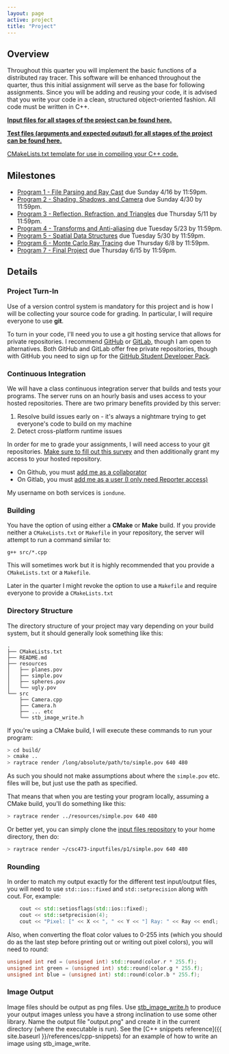 ```yaml
---
layout: page
active: project
title: "Project"
---
```



## Overview

Throughout this quarter you will implement the basic functions of a distributed ray tracer.
This software will be enhanced throughout the quarter, thus this initial assignment will serve as the base for following assignments.
Since you will be adding and reusing your code, it is advised that you write your code in a clean, structured object-oriented fashion.
All code must be written in C++.

[**Input files for all stages of the project can be found here.**](https://github.com/iondune/csc473-inputfiles)

[**Test files (arguments and expected output) for all stages of the project can be found here.**](https://github.com/iondune/csc473-testfiles)

[CMakeLists.txt template for use in compiling your C++ code.](https://gist.github.com/iondune/b75501189e027c886ac12afee1274f0e)


## Milestones

- [Program 1 - File Parsing and Ray Cast](part1) due <span class="text-warning">Sunday 4/16</span> by <span class="text-warning">11:59pm</span>.
- [Program 2 - Shading, Shadows, and Camera](part2) due <span class="text-warning">Sunday 4/30</span> by <span class="text-warning">11:59pm</span>.
- [Program 3 - Reflection, Refraction, and Triangles](part3) due <span class="text-warning">Thursday 5/11</span> by <span class="text-warning">11:59pm</span>.
- [Program 4 - Transforms and Anti-aliasing](part4) due <span class="text-warning">Tuesday 5/23</span> by <span class="text-warning">11:59pm</span>.
- [Program 5 - Spatial Data Structures](part5) due <span class="text-warning">Tuesday 5/30</span> by <span class="text-warning">11:59pm</span>.
- [Program 6 - Monte Carlo Ray Tracing](part6) due <span class="text-warning">Thursday 6/8</span> by <span class="text-warning">11:59pm</span>.
- [Program 7 - Final Project](final) due <span class="text-warning">Thursday 6/15</span> by <span class="text-warning">11:59pm</span>.


## Details

### Project Turn-In

Use of a version control system is mandatory for this project and is how I will be collecting your source code for grading.
In particular, I will require everyone to use **git**.

To turn in your code, I'll need you to use a git hosting service that allows for private repositories.
I recommend [GitHub](https://github.com/) or [GitLab](https://gitlab.com/), though I am open to alternatives.
Both GitHub and GitLab offer free private repositories, though with GitHub you need to sign up for the [GitHub Student Developer Pack](https://education.github.com/pack).

### Continuous Integration

We will have a class continuous integration server that builds and tests your programs.
The server runs on an hourly basis and uses access to your hosted repositories.
There are two primary benefits provided by this server:

1. Resolve build issues early on - it's always a nightmare trying to get everyone's code to build on my machine
2. Detect cross-platform runtime issues

In order for me to grade your assignments, I will need access to your git repositories.
[Make sure to fill out this survey](https://goo.gl/forms/sedM8BmLGTyQqjts2) and then additionally grant my access to your hosted repository.

- On Github, you must [add me as a collaborator](https://help.github.com/articles/inviting-collaborators-to-a-personal-repository/)
- On Gitlab, you must [add me as a user (I only need Reporter access)](https://gitlab.com/help/workflow/add-user/add-user.md)

My username on both services is `iondune`.

### Building

You have the option of using either a **CMake** or **Make** build.
If you provide neither a `CMakeLists.txt` or `Makefile` in your repository, the server will attempt to run a command similar to:

`g++ src/*.cpp`

This will sometimes work but it is highly recommended that you provide a `CMakeLists.txt` or a `Makefile`.

Later in the quarter I might revoke the option to use a `Makefile` and require everyone to provide a `CMakeLists.txt`

### Directory Structure

The directory structure of your project may vary depending on your build system, but it should generally look something like this:

```
.
├── CMakeLists.txt
├── README.md
├── resources
│   ├── planes.pov
│   ├── simple.pov
│   ├── spheres.pov
│   └── ugly.pov
└── src
    ├── Camera.cpp
    ├── Camera.h
    ├── ... etc
    └── stb_image_write.h
```

If you're using a CMake build, I will execute these commands to run your program:

```bash
> cd build/
> cmake ..
> raytrace render /long/absolute/path/to/simple.pov 640 480
```

As such you should not make assumptions about where the `simple.pov` etc. files will be, but just use the path as specified.

That means that when you are testing your program locally, assuming a CMake build, you'll do something like this:

```bash
> raytrace render ../resources/simple.pov 640 480
```

Or better yet, you can simply clone the [input files repository](https://github.com/iondune/csc473-inputfiles) to your home directory, then do:

```bash
> raytrace render ~/csc473-inputfiles/p1/simple.pov 640 480
```

### Rounding

In order to match my output exactly for the different test input/output files, you will need to use `std::ios::fixed` and `std::setprecision` along with cout.
For, example:

```c++
    cout << std::setiosflags(std::ios::fixed);
    cout << std::setprecision(4);
    cout << "Pixel: [" << X << ", " << Y << "] Ray: " << Ray << endl;
```

Also, when converting the float color values to 0-255 ints (which you should do as the last step before printing out or writing out pixel colors), you will need to round:

```c++
unsigned int red = (unsigned int) std::round(color.r * 255.f);
unsigned int green = (unsigned int) std::round(color.g * 255.f);
unsigned int blue = (unsigned int) std::round(color.b * 255.f);
```

### Image Output

Image files should be output as png files.
Use [stb_image_write.h](https://github.com/nothings/stb/blob/master/stb_image_write.h) to produce your output images unless you have a strong inclination to use some other library.
Name the output file "output.png" and create it in the current directory (where the executable is run).
See the [C++ snippets reference]({{ site.baseurl }}/references/cpp-snippets) for an example of how to write an image using stb_image_write.
